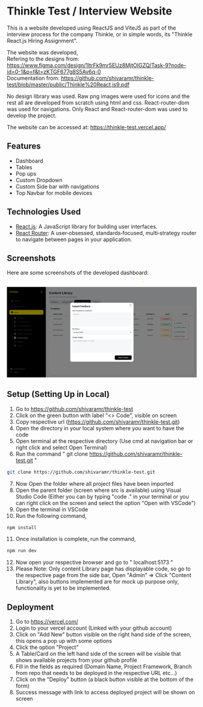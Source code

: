 # Thinkle Test / Interview Website

This is a website developed using ReactJS and ViteJS as part of the interview process for the company Thinkle, or in simple words, its "Thinkle React.js Hiring Assignment".

The website was developed,<br>
Refering to the designs from: https://www.figma.com/design/1ltrFk9mr5EUz8MjtOIGZQ/Task-9?node-id=0-1&p=f&t=zKTGF677g8S5Av6q-0 <br>
Documentation from: https://github.com/shivaramr/thinkle-test/blob/master/public/Thinkle%20React.js9.pdf

No design library was used. Raw png images were used for icons and the rest all are developed from scratch using html and css. React-router-dom was used for navigations. Only React and React-router-dom was used to develop the project.

The website can be accessed at: https://thinkle-test.vercel.app/

<!-- You can have a look at the demo of this website at: https://youtu.be/_eP73lSRWS0
This website was developed refering to the tutorial: https://www.youtube.com/watch?v=2kL28Qyw9-0 -->

## Features

- Dashboard
- Tables
- Pop ups
- Custom Dropdown
- Custom Side bar with navigations
- Top Navbar for mobile devices

## Technologies Used

- [React.js](https://reactjs.org/): A JavaScript library for building user interfaces.
- [React Router](https://reactrouter.com/): A user‑obsessed, standards‑focused, multi‑strategy router to navigate between pages in your application.

## Screenshots

Here are some screenshots of the developed dashboard:

![Thinkle Dashboard Sample](https://github.com/shivaramr/thinkle-test/blob/master/public/thinkle-test.png?raw=true)

## Setup (Setting Up in Local)

1. Go to https://github.com/shivaramr/thinkle-test
2. Click on the green button with label "<> Code", visible on screen
3. Copy respective url (https://github.com/shivaramr/thinkle-test.git)
4. Open the directory in your local system where you want to have the code
5. Open terminal at the respective directory (Use cmd at navigation bar or right click and select Open Terminal)
6. Run the command " git clone https://github.com/shivaramr/thinkle-test.git "

```bash
git clone https://github.com/shivaramr/thinkle-test.git
```

7. Now Open the folder where all project files have been imported
8. Open the parent folder (screen where src is available) using Visual Studio Code (Either you can by typing "code ." in your terminal or you can right click on the screen and select the option "Open with VSCode")
9. Open the terminal in VSCode
10. Run the following command,

```bash
npm install
```

11. Once installation is complete, run the command,

```bash
npm run dev
```

12. Now open your respective browser and go to " localhost:5173 "
13. Please Note: Only content Library page has displayable code, so go to the respective page from the side bar, Open "Admin" => Click "Content Library", also buttons implemented are for mock up purpose only, functionality is yet to be implemented.

## Deployment

1. Go to https://vercel.com/
2. Login to your vercel account (Linked with your github account)
3. Click on "Add New" button visible on the right hand side of the screen, this opens a pop up with some options
4. Click the option "Project"
5. A Table/Card on the left hand side of the screen will be visible that shows available projects from your github profile
6. Fill in the fields as required (Domain Name, Project Framework, Branch from repo that needs to be deployed in the respective URL etc...)
7. Click on the "Deploy" button (a black button visible at the bottom of the form)
8. Success message with link to access deployed project will be shown on screen
